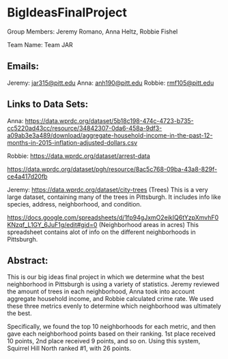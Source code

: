 # BigIdeasFinalProject
Group Members: Jeremy Romano, Anna Heltz, Robbie Fishel

Team Name: Team JAR

## Emails: 
Jeremy: jar315@pitt.edu
Anna: anh190@pitt.edu
Robbie: rmf105@pitt.edu

## Links to Data Sets:
Anna: https://data.wprdc.org/dataset/5b18c198-474c-4723-b735-cc5220ad43cc/resource/34842307-0da6-458a-9df3-a09ab3e3a489/download/aggregate-household-income-in-the-past-12-months-in-2015-inflation-adjusted-dollars.csv

Robbie: https://data.wprdc.org/dataset/arrest-data

https://data.wprdc.org/dataset/pgh/resource/8ac5c768-09ba-43a8-829f-ce4a417d20fb

Jeremy: https://data.wprdc.org/dataset/city-trees   (Trees)
This is a very large dataset, containing many of the trees in Pittsburgh. It includes info like species, address, neighborhood, and condition. 

https://docs.google.com/spreadsheets/d/1fp94gJxmO2eikIQ6tYzpXmvhF0KNzqf_L1GY_6JuF1g/edit#gid=0    (Neighborhood areas in acres)
This spreadsheet contains alot of info on the different neighborhoods in Pittsburgh.

## Abstract:
This is our big ideas final project in which we determine what the best neighborhood in Pittsburgh is using a variety of statistics. Jeremy reviewed the amount of trees in each neighborhood, Anna took into account aggregate household income, and Robbie calculated crime rate. We used these three metrics evenly to determine which neighborhood was ultimately the best.

Specifically, we found the top 10 neighborhoods for each metric, and then gave each neighborhood points based on their ranking. 1st place received 10 points, 2nd place received 9 points, and so on. Using this system, Squirrel Hill North ranked #1, with 26 points. 
